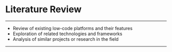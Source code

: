 # Literature Review

***

- Review of existing low-code platforms and their features
- Exploration of related technologies and frameworks
- Analysis of similar projects or research in the field

***